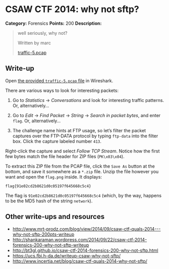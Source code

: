 # CSAW CTF 2014: why not sftp?

**Category:** Forensics
**Points:** 200
**Description:**

> well seriously, why not?
>
> Written by marc
>
> [traffic-5.pcap](traffic-5.pcap)

## Write-up

Open [the provided `traffic-5.pcap` file](traffic-5.pcap) in Wireshark.

There are various ways to look for interesting packets:

1. Go to _Statistics_ → _Conversations_ and look for interesting traffic patterns. Or, alternatively…

2. Go to _Edit_ → _Find Packet_ → _String_ → _Search in packet bytes_, and enter `flag`. Or, alternatively…

3. The challenge name hints at FTP usage, so let’s filter the packet captures over the FTP-DATA protocol by typing `ftp-data` into the filter box. Click the capture labeled number `413`.

Right-click the capture and select _Follow TCP Stream_. Notice how the first few bytes match the file header for ZIP files (`PK\x03\x04`).

To extract this ZIP file from the PCAP file, click the `Save As` button at the bottom, and save it somewhere as a `*.zip` file. Unzip the file however you want and open the `flag.png` inside. It displays:

```
flag{91e02cd2b8621d0c05197f645668c5c4}
```

The flag is `91e02cd2b8621d0c05197f645668c5c4` (which, by the way, happens to be the MD5 hash of the string `network`).

## Other write-ups and resources

* <http://www.mrt-prodz.com/blog/view/2014/09/csaw-ctf-quals-2014---why-not-sftp-200pts-writeup>
* <http://shankaraman.wordpress.com/2014/09/22/csaw-ctf-2014-forensics-200-why-not-sftp-writeup>
* <http://bt3gl.github.io/csaw-ctf-2014-forensics-200-why-not-sftp.html>
* <https://ucs.fbi.h-da.de/writeup-csaw-why-not-sftp/>
* <http://www.incertia.net/blog/csaw-ctf-quals-2014-why-not-sftp/>
